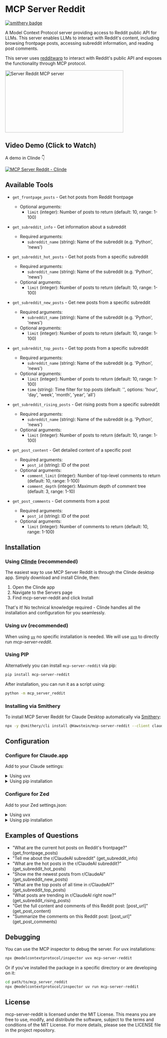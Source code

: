 # MCP Server Reddit
[![smithery badge](https://smithery.ai/badge/@Hawstein/mcp-server-reddit)](https://smithery.ai/server/@Hawstein/mcp-server-reddit)

A Model Context Protocol server providing access to Reddit public API for LLMs. This server enables LLMs to interact with Reddit's content, including browsing frontpage posts, accessing subreddit information, and reading post comments.

This server uses [redditwarp](https://github.com/Pyprohly/redditwarp) to interact with Reddit's public API and exposes the functionality through MCP protocol.

<a href="https://glama.ai/mcp/servers/4032xr14pu"><img width="380" height="200" src="https://glama.ai/mcp/servers/4032xr14pu/badge" alt="Server Reddit MCP server" /></a>

## Video Demo (Click to Watch)

A demo in Clinde 👇

[![MCP Server Reddit - Clinde](https://img.youtube.com/vi/1Gdx1jWFbCM/maxresdefault.jpg)](https://youtu.be/1Gdx1jWFbCM)


## Available Tools

- `get_frontpage_posts` - Get hot posts from Reddit frontpage
  - Optional arguments:
    - `limit` (integer): Number of posts to return (default: 10, range: 1-100)

- `get_subreddit_info` - Get information about a subreddit
  - Required arguments:
    - `subreddit_name` (string): Name of the subreddit (e.g. 'Python', 'news')

- `get_subreddit_hot_posts` - Get hot posts from a specific subreddit
  - Required arguments:
    - `subreddit_name` (string): Name of the subreddit (e.g. 'Python', 'news')
  - Optional arguments:
    - `limit` (integer): Number of posts to return (default: 10, range: 1-100)

- `get_subreddit_new_posts` - Get new posts from a specific subreddit
  - Required arguments:
    - `subreddit_name` (string): Name of the subreddit (e.g. 'Python', 'news')
  - Optional arguments:
    - `limit` (integer): Number of posts to return (default: 10, range: 1-100)

- `get_subreddit_top_posts` - Get top posts from a specific subreddit
  - Required arguments:
    - `subreddit_name` (string): Name of the subreddit (e.g. 'Python', 'news')
  - Optional arguments:
    - `limit` (integer): Number of posts to return (default: 10, range: 1-100)
    - `time` (string): Time filter for top posts (default: '', options: 'hour', 'day', 'week', 'month', 'year', 'all')

- `get_subreddit_rising_posts` - Get rising posts from a specific subreddit
  - Required arguments:
    - `subreddit_name` (string): Name of the subreddit (e.g. 'Python', 'news')
  - Optional arguments:
    - `limit` (integer): Number of posts to return (default: 10, range: 1-100)

- `get_post_content` - Get detailed content of a specific post
  - Required arguments:
    - `post_id` (string): ID of the post
  - Optional arguments:
    - `comment_limit` (integer): Number of top-level comments to return (default: 10, range: 1-100)
    - `comment_depth` (integer): Maximum depth of comment tree (default: 3, range: 1-10)

- `get_post_comments` - Get comments from a post
  - Required arguments:
    - `post_id` (string): ID of the post
  - Optional arguments:
    - `limit` (integer): Number of comments to return (default: 10, range: 1-100)


## Installation

### Using [Clinde](https://clinde.ai/) (recommended)

The easiest way to use MCP Server Reddit is through the Clinde desktop app. Simply download and install Clinde, then:

1. Open the Clinde app
2. Navigate to the Servers page
3. Find mcp-server-reddit and click Install

That's it! No technical knowledge required - Clinde handles all the installation and configuration for you seamlessly.

### Using uv (recommended)

When using [`uv`](https://docs.astral.sh/uv/) no specific installation is needed. We will
use [`uvx`](https://docs.astral.sh/uv/guides/tools/) to directly run *mcp-server-reddit*.

### Using PIP

Alternatively you can install `mcp-server-reddit` via pip:

```bash
pip install mcp-server-reddit
```

After installation, you can run it as a script using:

```bash
python -m mcp_server_reddit
```

### Installing via Smithery

To install MCP Server Reddit for Claude Desktop automatically via [Smithery](https://smithery.ai/server/@Hawstein/mcp-server-reddit):

```bash
npx -y @smithery/cli install @Hawstein/mcp-server-reddit --client claude
```

## Configuration

### Configure for Claude.app

Add to your Claude settings:

<details>
<summary>Using uvx</summary>

```json
"mcpServers": {
  "reddit": {
    "command": "uvx",
    "args": ["mcp-server-reddit"]
  }
}
```
</details>

<details>
<summary>Using pip installation</summary>

```json
"mcpServers": {
  "reddit": {
    "command": "python",
    "args": ["-m", "mcp_server_reddit"]
  }
}
```
</details>

### Configure for Zed

Add to your Zed settings.json:

<details>
<summary>Using uvx</summary>

```json
"context_servers": [
  "mcp-server-reddit": {
    "command": "uvx",
    "args": ["mcp-server-reddit"]
  }
],
```
</details>

<details>
<summary>Using pip installation</summary>

```json
"context_servers": {
  "mcp-server-reddit": {
    "command": "python",
    "args": ["-m", "mcp_server_reddit"]
  }
},
```
</details>

## Examples of Questions

- "What are the current hot posts on Reddit's frontpage?" (get_frontpage_posts)
- "Tell me about the r/ClaudeAI subreddit" (get_subreddit_info)
- "What are the hot posts in the r/ClaudeAI subreddit?" (get_subreddit_hot_posts)
- "Show me the newest posts from r/ClaudeAI" (get_subreddit_new_posts)
- "What are the top posts of all time in r/ClaudeAI?" (get_subreddit_top_posts)
- "What posts are trending in r/ClaudeAI right now?" (get_subreddit_rising_posts)
- "Get the full content and comments of this Reddit post: [post_url]" (get_post_content)
- "Summarize the comments on this Reddit post: [post_url]" (get_post_comments)

## Debugging

You can use the MCP inspector to debug the server. For uvx installations:

```bash
npx @modelcontextprotocol/inspector uvx mcp-server-reddit
```

Or if you've installed the package in a specific directory or are developing on it:

```bash
cd path/to/mcp_server_reddit
npx @modelcontextprotocol/inspector uv run mcp-server-reddit
```

## License

mcp-server-reddit is licensed under the MIT License. This means you are free to use, modify, and distribute the software, subject to the terms and conditions of the MIT License. For more details, please see the LICENSE file in the project repository.
